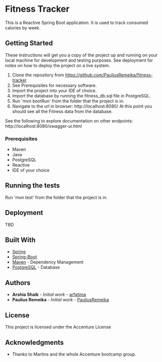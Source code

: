 # Fitness Tracker

This is a Reactive Spring Boot application. It is used to track consumed calories by week.

## Getting Started

These instructions will get you a copy of the project up and running on your local machine for development and testing purposes. See deployment for notes on how to deploy the project on a live system.

1. Clone the repository from https://github.com/PauliusRemeika/fitness-tracker
2. See Prerequisites for necessary software.
3. Import the project into your IDE of choice.
4. Import the database by running the fitness_db.sql file in PostgreSQL.
5. Run 'mvn bootRun' from the folder that the project is in.
6. Navigate to the url in browser: http://localhost:8080/
   At this point you should see all the Fitness data from the database.

See the following to explore documentation on other endpoints: http://localhost:8080/swagger-ui.html

### Prerequisites

* Maven
* Java
* PostgreSQL
* Reactive
* IDE of your choice

## Running the tests

Run 'mvn test' from the folder that the project is in.

## Deployment

TBD

## Built With

* [Spring](https://spring.io/projects/spring-framework)
* [Spring-Boot](https://spring.io/projects/spring-boot)
* [Maven](https://maven.apache.org/index.html) - Dependency Management
* [PostgreSQL](https://www.postgresql.org/docs/) - Database

## Authors

* **Arshia Shaik** - *Initial work* - [arfatima](https://github.com/arfatima)
* **Paulius Remeika** - *Initial work* - [PauliusRemeika](https://github.com/PauliusRemeika/fitness-tracker)

## License

This project is licensed under the Accenture License

## Acknowledgments

* Thanks to Martins and the whole Accenture bootcamp group.

